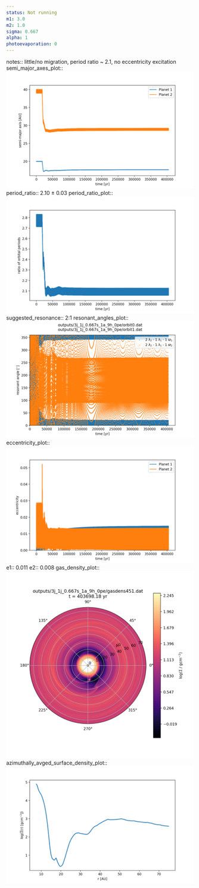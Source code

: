 ```yaml
---
status: Not running
m1: 3.0
m2: 1.0
sigma: 0.667
alpha: 1
photoevaporation: 0
---
```


notes:: little/no migration, period ratio ~ 2.1, no eccentricity excitation
semi_major_axes_plot:: ![semi_major_axes_3j_1j_0.667s_1a_9h_0pe.png](plots/semi_major_axes/semi_major_axes_3j_1j_0.667s_1a_9h_0pe.png)
period_ratio:: 2.10 ± 0.03
period_ratio_plot:: ![period_ratio_3j_1j_0.667s_1a_9h_0pe.png](plots/period_ratio/period_ratio_3j_1j_0.667s_1a_9h_0pe.png)
suggested_resonance:: 2:1
resonant_angles_plot:: ![resonant_angles_3j_1j_0.667s_1a_9h_0pe.png](plots/resonant_angles/resonant_angles_3j_1j_0.667s_1a_9h_0pe.png)
eccentricity_plot:: ![eccentricity_3j_1j_0.667s_1a_9h_0pe.png](plots/eccentricity/eccentricity_3j_1j_0.667s_1a_9h_0pe.png)
e1:: 0.011
e2:: 0.008
gas_density_plot:: ![gas_density_3j_1j_0.667s_1a_9h_0pe.png](plots/gas_density/gas_density_3j_1j_0.667s_1a_9h_0pe.png)
azimuthally_avged_surface_density_plot:: ![azimuthally_avged_surface_density_3j_1j_0.667s_1a_9h_0pe.png](plots/azimuthally_avged_surface_density/azimuthally_avged_surface_density_3j_1j_0.667s_1a_9h_0pe.png)
